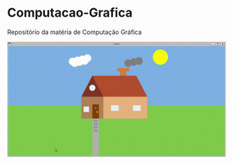 # Computacao-Grafica
Repositório da matéria de Computação Gráfica

![Animação da casinha](./assets/4txb2t1.gif)
